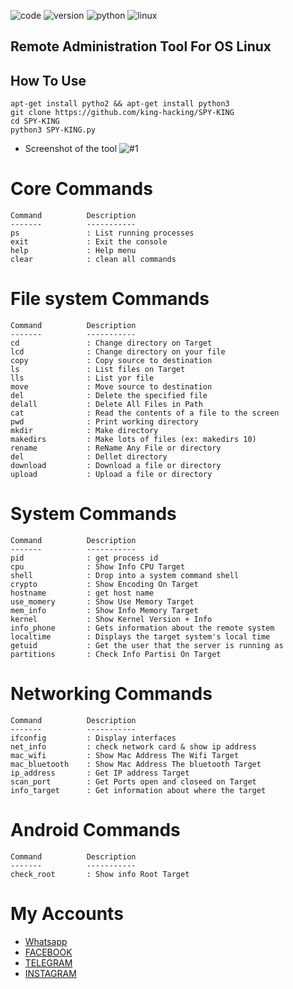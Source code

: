 ![code](https://img.shields.io/static/v1.svg?label=Code&message=KING-HACKING&color=red?style=plastic&logo=appveyor)
![version](https://img.shields.io/static/v1.svg?label=Version&message=1.0&color=green?style=plastic&logo=appveyor)
![python](https://img.shields.io/static/v1.svg?label=Python&message=2.7,3.7&color=green?style=plastic&logo=appveyor)
![linux](https://img.shields.io/static/v1.svg?label=Supported_OS&message=Linux&color=orange?style=plastic&logo=appveyor)
## Remote Administration Tool For OS Linux
## How To Use
```
apt-get install pytho2 && apt-get install python3
git clone https://github.com/king-hacking/SPY-KING
cd SPY-KING
python3 SPY-KING.py
```
* Screenshot of the tool
![#1](https://a.top4top.net/p_1202ntd9v1.jpg)

Core Commands
=============

    Command          Description
    -------          -----------
    ps               : List running processes
    exit             : Exit the console
    help             : Help menu
    clear            : clean all commands
File system Commands
====================

    Command          Description
    -------          -----------
    cd               : Change directory on Target
    lcd              : Change directory on your file
    copy             : Copy source to destination
    ls               : List files on Target
    lls              : List yor file
    move             : Move source to destination
    del              : Delete the specified file
    delall           : Delete All Files in Path
    cat              : Read the contents of a file to the screen
    pwd              : Print working directory
    mkdir            : Make directory
    makedirs         : Make lots of files (ex: makedirs 10)
    rename           : ReName Any File or directory
    del              : Dellet directory
    download         : Download a file or directory
    upload           : Upload a file or directory
System Commands
===============

    Command          Description
    -------          -----------
    pid              : get process id
    cpu              : Show Info CPU Target
    shell            : Drop into a system command shell
    crypto           : Show Encoding On Target
    hostname         : get host name
    use_momery       : Show Use Memory Target
    mem_info         : Show Info Memory Target
    kernel           : Show Kernel Version + Info
    info_phone       : Gets information about the remote system
    localtime        : Displays the target system's local time
    getuid           : Get the user that the server is running as
    partitions       : Check Info Partisi On Target
Networking Commands
===================

    Command          Description
    -------          -----------
    ifconfig         : Display interfaces
    net_info         : check network card & show ip address
    mac_wifi         : Show Mac Address The Wifi Target
    mac_bluetooth    : Show Mac Address The bluetooth Target
    ip_address       : Get IP address Target
    scan_port        : Get Ports open and closeed on Target
    info_target      : Get information about where the target
Android Commands
================

    Command          Description
    -------          -----------
    check_root       : Show info Root Target
**My Accounts**
===========
* [Whatsapp](https://api.whatsapp.com/send?phone=963937376654)
* [FACEBOOK](https://www.facebook.com/KING.HACKING.SY)
* [TELEGRAM](https://t.me/HACKEER1)
* [INSTAGRAM](https://instagram.com/king1hacking)
